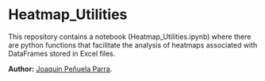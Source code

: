 # Heatmap_Utilities

This repository contains a notebook (Heatmap_Utilities.ipynb) where there are python functions that facilitate the analysis of heatmaps associated with DataFrames stored in Excel files.

**Author:** [Joaquin Peñuela Parra](https://github.com/Joacop16).
